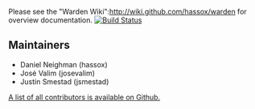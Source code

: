 Please see the "Warden Wiki":http://wiki.github.com/hassox/warden for overview documentation.
[![Build
Status](https://travis-ci.org/hassox/warden.svg?branch=master)](https://travis-ci.org/hassox/warden)

## Maintainers

* Daniel Neighman (hassox)
* José Valim (josevalim)
* Justin Smestad (jsmestad)

[A list of all contributors is available on Github.](https://github.com/hassox/warden/contributors)
